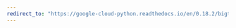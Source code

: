 ```yaml
---
redirect_to: "https://google-cloud-python.readthedocs.io/en/0.18.2/bigtable-client-intro.html"
---
```

